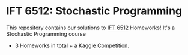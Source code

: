 # IFT 6512: Stochastic Programming
This [repository](https://github.com/devCharaf/IFT-6512) contains our solutions to [IFT 6512](http://mitliagkas.github.io/ift6390-ml-class/) Homeworks! It's a Stochastic Programming course

* 3 Homeworks in total + a [Kaggle Competition](https://www.kaggle.com/competitions/electricity-time-series-dataset-ml-winter-2022).
